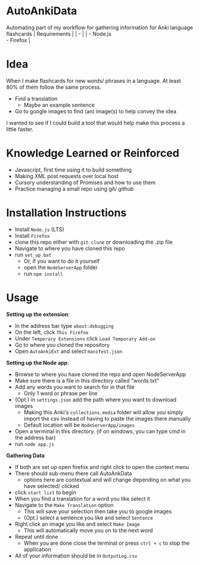 # AutoAnkiData
Automating part of my workflow for gathering information for Anki language flashcards 
| Requirements | 
| - |
| - Node.js <br> - Firefox    |

# Idea
When I make flashcards for new words/ phrases in a language. At least 80% of them follow the same process.
- Find a translation
  - Maybe an example sentence 
- Go to google images to find (an) image(s) to help convey the idea

I wanted to see if I could build a tool that would help make this process a little faster.

# Knowledge Learned or Reinforced
- Javascript, first time using it to build something
- Making XML post requests over local host
- Cursory understanding of Promises and how to use them
- Practice managing a small repo using git/ github

# Installation Instructions
- Install `Node.js` (LTS)
- Install `Firefox`
- clone this repo either with `git clone` or downloading the .zip file
- Navigate to where you have cloned this repo
-  run `set_up.bat`
   - Or, if you want to do it yourself
   - open the `NodeServerApp` folder
   - run `npm install`
# Usage
<b>Setting up the extension</b>:
- In the address bar type `about:debugging`
- On the left, click `This Firefox`
- Under `Temporary Extensions` click `Load Temporary Add-on`
- Go to where you cloned the repository
- Open `AutoAnkiExt`  and select `manifest.json`

<b>Setting up the Node app</b>:
- Browse to where you have cloned the repo and open NodeServerApp
- Make sure there is a file in this directory called "words.txt"
- Add any words you want to search for in that file
  - Only 1 word or phrase per line
- (Opt.) in `settings.json` add the path where you want to download images
  - Making this Anki's `collections.media` folder will allow you simply import the csv instead of having to paste the images there manually
  - Default location will be `NodeServerApp/images`
- Open a terminal in this directory. (if on windows, you can type cmd in the address bar)
- run `node app.js`

**Gathering Data**
- If both are set up open firefox and right click to open the context menu
- There should sub-menu there call AutoAnkData
  - options here are contextual and will change depending on what you have selected/ clicked
- click `start list` to begin
- When you find a translation for a word you like select it
- Navigate to the `Make Translation` option
  - This will save your selection then take you to google images
  - (Opt.) select a sentence you like and select `Sentence`
- Right click an image you like and select `Make Image`
  - This will automatically move you on to the next word
- Repeat until done
  - When you are done close the terminal or press `ctrl + c` to stop the application
- All of your information should be in `OutputLog.csv`

